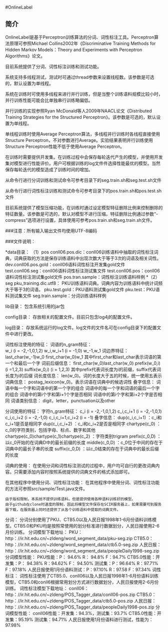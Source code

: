 #OnlineLabel

简介
---

OnlineLabel是基于Perceptron训练算法的分词、词性标注工具。Perceptron算法原理可参照Michael Collins2002年《Discriminative Training Methods for Hidden Markov Models：Theory and Experiments with Perceptron Algorithms》论文。

目前系统提供了分词、词性标注训练和测试功能。

系统支持多线程测试，测试时可通过thread参数来设置线程数。该参数是可选的，默认设置为单线程。

系统在训练时可使用多线程来进行并行训练，但是当整个训练语料规模比较小时，并行训练性能可能会比单独串行训练略偏低。

并行训练的实现参照Ryan McDonald等人2009年NAACL论文《Distributed Training Strategies for the Structured Perceptron》。该参数是可选的，默认设置为单线程。

单线程训练时使用Average Perceptron算法，多线程并行训练时各线程直接使用Structure Perceptron，不对参数进行Average。实验结果表明并行训练使用Structure Perceptron性能不低于使用Average Perceptron。

在训练时需要提供开发集。在训练过程中会保存每轮迭代产生的模型，并使用开发集对模型进行性能评价。用户可根据训练的log文件件选择性能最优的模型。当然保存每轮迭代的模型造成了训练时间的增加。	

从命令行进行分词训练和测试命令可参考目录下的seg.train.sh和seg.test.sh文件

从命令行进行词性标注训练和测试命令可参考目录下的pos.train.sh和pos.test.sh文件

目前系统提供了模型压缩功能，在训练时通过设定模型特征删除比例来控制删除的特征数量。该参数是可选的，默认对模型不进行压缩。特征删除比例通过参数“-compress”选项进行设置，具体使用可参考pos.train.sh和seg.train.sh文件。

###注意：所有输入输出文件均使用UTF-8编码

###文件说明：

*data目录：
（1）pos
		conll06.pos.dic：conll06训练语料中抽取的词性标注词典，词典获取的方法是保存训练语料中出现次数大于等于3次的词语及相关词性。
		dev.conll06.pos.gold：conll06语料词性标注开发集gold文件
		test.conll06.seg：conll06语料词性标注测试集文件
		test.conll06.pos：conll06语料词性标注测试集gold文件
		pos.tran.sample：词性标注训练语料样例
*（2）seg
		pku_training.dic.utf8： PKU训练语料词典。词典内容为训练语料中统计词频大于等于3的词语。
		pku.test.gold：PKU语料测试集gold文件
		pku.test：PKU语料测试集文件
		seg.train.sample：分词训练语料样例
	
lib目录：
	包含系统引用的jar包 

config目录：
	存放相关的配置文件。目前只包含log4j的配置文件。

log目录：
	存放系统运行的log文件。log文件的文件名可在config目录下的配置文件中进行更改。

词性标注使用的特征：
  词语的n_gram特征：	
		w_i (i = -2,-1,0,1,2)
		w_i,w_i+1 (i = -1,0)
		w_-1,w_1
  词边界特征：
		last_char(w_-1)w_0
		first_char(w_0)w_1
		其中first_char和last_char表示词语的第一个和最后一个字
  词前后缀信息：
		first_char(w_0)last_char(w_0)
		prefix(w_0,i) (i =1,2,3)
		suffix(w_0,i) (i = 1,2,3)
		其中prefix代表词长度为i的前缀，suffix代表词长度为i的后缀
  词长度信息：
		len(w_0)。词的长度大于五的时候，统一使用五表示
  词典信息：
		postag_lexicon(w_0)。表示词语在词典中的候选词性
  叠字信息：
		词语中每一个字和词语中的第一个字的组合
		词语中的每一个字和词语的最后一个字的组合
		词语中的第i个字和第i+1个字是否相同
		词语中的第i个字和第i+2个字是否相同
  词语类别信息：
		digit，letter，punctuation以及other

分词使用的特征：
  字符n_gram特征：
		c_i (i = -2,-1,0,1,2)
		c_i,c_i+1 (i = -2,-1,0,1)
		c_i,c_i+2 (i = -2,-1,0)
		c_i,c_i+1,c_i+2 (i = -1)
  叠字信息：
		dup(c_i,c_i+1) ：c_i和c_i+1是否是相同字
		dup(c_i,c_i+2) ：c_i和c_i+2是否是相同字
		chartype(c_0) ：c_0的字符类别，包括字母、标点、数字和其他
		chartype(c_0)chartype(c_1)chartype(c_2) ：字符类别trigram
		prefix(c_0,D) ：以c_0开始的在词典D中的最长前缀的长度
		middle(c_0,D) ：c_0位于中间的存在于词典中的最长子串的长度
		suffix(c_0,D) ：以c_0结束的存在于词典中的最长后缀的长度

词典的使用：
	在使用分词和词性标注测试的过程中，用户均可自行的更改词典内容。只需要添加内容时按照系统提供的词典文件的格式添加即可。

在其他程序中使用分词、词性标注功能：
    在其他程序中使用分词、词性标注功能的方法可参照src/sample/Test.java文件。

	由于版权限制，本系统不提供训练语料。但是提供使用各种语料训练好的模型。
	由于github在clone时速度的限制，因此将模型文件保存在SCIR服务器上，如果需要可到服务器下载，在服务器上同时还提供了从各个训练语料中提取的词典文件。
分词：
	分词分别使用了PKU、CTB5.0以及人民日报1998年1-6月份语料训练模型。CTB5.0和PKU均是按照常使用的划分标准进行数据划分，人民日报使用2-6月份训练。
分词模型下载地址：
PKU：http：//ir.hit.edu.cn/~zldeng/word_segment_data/pku-seg.zip
CTB5.0：http：//ir.hit.edu.cn/~zldeng/word_segment_data/ctb5.0-seg.zip
人民日报：
http：//ir.hit.edu.cn/~zldeng/word_segment_data/peopleDaily1998-seg.zip
分词模型性能：
PKU性能：P： 94.6% R： 94.8% F：94.7%
	CTB5.0性能：开发集：P： 94.38% R：94.62% F： 94.50%	测试集：P：96.64% R：97.71%  F：97.18%
	人民日报使用1月份语料测试：P：97.10% R：97.58 F：97.34%
词性标注：
	词性标注使用了CTB5.0、conll06以及人民日报1998年1-6月份语料训练模型，CTB5.0和conll6根据常用划分方式进行数据划分，人民日报使用2-6月份训练。
词性标注模型下载地址：
conll06：http：//ir.hit.edu.cn/~zldeng/POS_Tagger_data/conll06-pos.zip
	CTB5.0：http：//ir.hit.edu.cn/~zldeng/POS_Tagger_data/ctb5.0-pos.zip
	人民日报：
http：//ir.hit.edu.cn/~zldeng/POS_Tagger_data/peopleDaily1998-pos.zip
分词模型性能：	
	conll06性能：开发集：94.3%，测试集：93.7%
	CTB5.0性能：开发集：95.19% 测试集：94.71%
	人民日报使用1月份语料进行测试，性能为：97.98%
